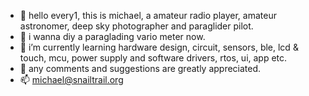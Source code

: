 - 👋 hello every1, this is michael, a amateur radio player, amateur astronomer, deep sky photographer and paraglider pilot.
- 👀 i wanna diy a paraglading vario meter now.
- 🌱 i’m currently learning hardware design, circuit, sensors, ble, lcd & touch, mcu, power supply and software drivers, rtos, ui, app etc.
- 💞️ any comments and suggestions are greatly appreciated.
- 📫 michael@snailtrail.org

<!---
snailtrailorg/snailtrailorg is a ✨ special ✨ repository because its `README.md` (this file) appears on your GitHub profile.
You can click the Preview link to take a look at your changes.
--->
